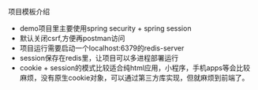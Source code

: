 项目模板介绍
- demo项目里主要使用spring security + spring session
- 默认关闭csrf,方便再postman访问
- 项目运行需要启动一个localhost:6379的redis-server
- session保存在redis里，让项目可以多进程部署运行
- cookie + session的模式比较适合纯html应用，小程序，手机apps等会比较麻烦，没有原生cookie对象，可以通过第三方库实现，但就麻烦到前端了。